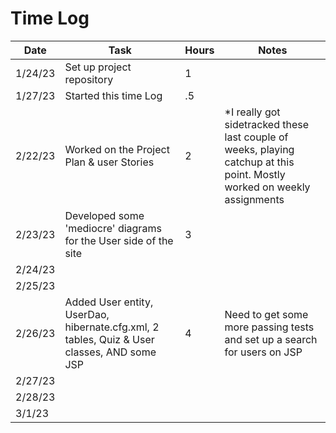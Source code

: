 # Time Log

| Date     | Task                                                                                       | Hours | Notes                                                                                                                    |
|----------|--------------------------------------------------------------------------------------------|-------|--------------------------------------------------------------------------------------------------------------------------|
| 1/24/23  | Set up project repository                                                                  | 1     |                                                                                                                          |
| 1/27/23  | Started this time Log                                                                      | .5    |                                                                                                                          |
| 2/22/23  | Worked on the Project Plan & user Stories                                                  | 2     | *I really got sidetracked these last couple of weeks, playing catchup at this point. Mostly worked on weekly assignments |
| 2/23/23  | Developed some 'mediocre' diagrams for the User side of the site                           | 3     |                                                                                                                          |
| 2/24/23  |                                                                                            |       |                                                                                                                          |
| 2/25/23  |                                                                                            |       |                                                                                                                          |
| 2/26/23  | Added User entity, UserDao, hibernate.cfg.xml, 2 tables, Quiz & User classes, AND some JSP | 4     | Need to get some more passing tests and set up a search for users on JSP                                                 |
| 2/27/23  |                                                                                            |       |                                                                                                                          |
| 2/28/23  |                                                                                            |       |                                                                                                                          |
| 3/1/23 |                                                                                            |       |                                                                                                                          |